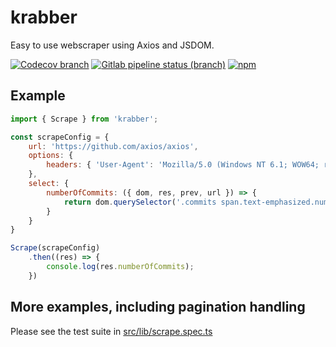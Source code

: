 # krabber

Easy to use webscraper using Axios and JSDOM.

[![Codecov branch](https://img.shields.io/codecov/c/gitlab/ledgit/krabber/master)](https://codecov.io/gl/ledgit/krabber)
[![Gitlab pipeline status (branch)](https://img.shields.io/gitlab/pipeline/ledgit/krabber/master)](https://gitlab.com/ledgit/krabber/pipelines)
[![npm](https://img.shields.io/npm/v/krabber)](https://www.npmjs.com/package/krabber)

## Example

```javascript
import { Scrape } from 'krabber';

const scrapeConfig = {
    url: 'https://github.com/axios/axios',
    options: {
        headers: { 'User-Agent': 'Mozilla/5.0 (Windows NT 6.1; WOW64; rv:64.0) Gecko/20100101 Firefox/64.0' }
    },
    select: {
        numberOfCommits: ({ dom, res, prev, url }) => {
            return dom.querySelector('.commits span.text-emphasized.num').innerHTML.trim();
        }
    }
}

Scrape(scrapeConfig)
    .then((res) => {
        console.log(res.numberOfCommits);
    })
```

## More examples, including pagination handling

Please see the test suite in [src/lib/scrape.spec.ts](src/lib/scrape.spec.ts)
